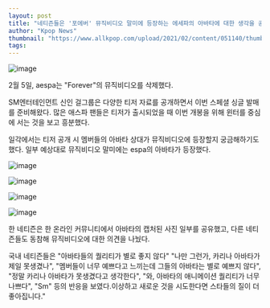 ```yaml
---
layout: post
title: "네티즌들은 '포에버' 뮤직비디오 말미에 등장하는 에세파의 아바타에 대한 생각을 공유한다."
author: "Kpop News"
thumbnail: "https://www.allkpop.com/upload/2021/02/content/051140/thumb/1612543253-image.png"
tags: 
---
```



![image](https://www.allkpop.com/upload/2021/02/content/051140/1612543253-image.png)

2월 5일, aespa는 "Forever"의 뮤직비디오를 삭제했다.

SM엔터테인먼트 신인 걸그룹은 다양한 티저 자료를 공개하면서 이번 스페셜 싱글 발매를 준비해왔다. 많은 애스파 팬들은 티저가 출시되었을 때 이번 개봉을 위해 윈터를 중심에 서는 것을 보고 흥분했다.

일각에서는 티저 공개 시 멤버들의 아바타 상대가 뮤직비디오에 등장할지 궁금해하기도 했다. 일부 예상대로 뮤직비디오 말미에는 espa의 아바타가 등장했다.

![image](https://www.allkpop.com/upload/2021/02/content/051147/1612543668-aespa-forever-mv-4-33-screenshot.png)

![image](https://www.allkpop.com/upload/2021/02/content/051147/1612543673-aespa-forever-mv-4-55-screenshot.png)

![image](https://www.allkpop.com/upload/2021/02/content/051147/1612543678-aespa-forever-mv-4-57-screenshot.png)

![image](https://www.allkpop.com/upload/2021/02/content/051148/1612543684-aespa-forever-mv-4-59-screenshot.png)

한 네티즌은 한 온라인 커뮤니티에서 아바타의 캡처된 사진 일부를 공유했고, 다른 네티즌들도 동참해 뮤직비디오에 대한 의견을 나눴다.

국내 네티즌들은 "아바타들의 퀄리티가 별로 좋지 않다" "나만 그런가, 카리나 아바타가 제일 못생겼나", "멤버들이 너무 예쁘다고 느끼는데 그들의 아바타는 별로 예쁘지 않다", "정말 카리나 아바타가 못생겼다고 생각한다", "와, 아바타의 애니메이션 퀄리티가 너무 나쁘다", "Sm" 등의 반응을 보였다.이상하고 새로운 것을 시도한다면 스타들의 질이 더 좋아집니다."